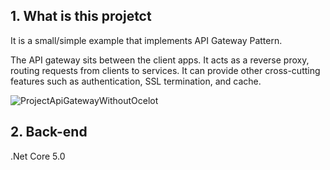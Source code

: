 ## 1. What is this projetct

It is a small/simple example that implements API Gateway Pattern.

The API gateway sits between the client apps. It acts as a reverse proxy, routing requests from clients to services. It can provide other cross-cutting features such as authentication, SSL termination, and cache.

![ProjectApiGatewayWithoutOcelot](/Images/DiagramAPIGatewayPattern.png)

## 2. Back-end

.Net Core 5.0
